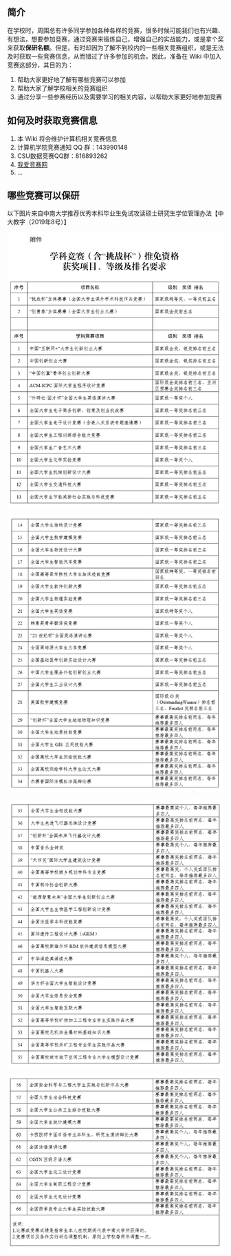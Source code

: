 ## 简介

在学校时，周围总有许多同学参加各种各样的竞赛，很多时候可能我们也有兴趣、有想法，想要参加竞赛，通过竞赛来锻炼自己，增强自己的实战能力，或是拿个奖来获取**保研名额**。但是，有时却因为了解不到校内的一些相关竞赛组织，或是无法及时获取一些竞赛信息，从而错过了许多参加的机会。因此，准备在 Wiki 中加入竞赛这部分，其目的为：

1. 帮助大家更好地了解有哪些竞赛可以参加
2. 帮助大家了解学校相关的竞赛组织
3. 通过分享一些参赛经历以及需要学习的相关内容，以帮助大家更好地参加竞赛

## 如何及时获取竞赛信息

1. 本 Wiki 将会维护计算机相关竞赛信息
2. 计算机学院竞赛通知 QQ 群：143990148
3. CSU数据竞赛QQ群：816893262
4. [我爱竞赛网](http://www.52jingsai.com/portal.php)
5. ...

## 哪些竞赛可以保研

以下图片来自中南大学推荐优秀本科毕业生免试攻读硕士研究生学位管理办法【中大教字（2019年8号）】

![](images/index1.png)

![](images/index2.png)

![](images/index3.png)

![](images/index4.png)
